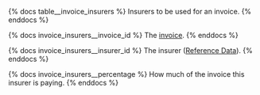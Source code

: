 {% docs table__invoice_insurers %}
Insurers to be used for an invoice.
{% enddocs %}

{% docs invoice_insurers__invoice_id %}
The [invoice](#!/source/source.tamanu.tamanu.invoices).
{% enddocs %}

{% docs invoice_insurers__insurer_id %}
The insurer ([Reference Data](#!/source/source.tamanu.tamanu.reference_data)).
{% enddocs %}

{% docs invoice_insurers__percentage %}
How much of the invoice this insurer is paying.
{% enddocs %}
